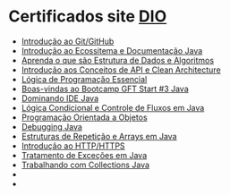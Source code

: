 # Certificados site [DIO](https://dio.me/sign-up?ref=WDCKE2I7AM)

- [Introdução ao Git/GitHub](https://certificates.digitalinnovation.one/EFEAF049)
- [Introdução ao Ecossitema e Documentação Java](https://certificates.digitalinnovation.one/15F7E983)
- [Aprenda o que são Estrutura de Dados e Algoritmos](https://certificates.digitalinnovation.one/B7F9950C)
- [Introdução aos Conceitos de API e Clean Architecture](https://certificates.digitalinnovation.one/AB560B63)
- [Lógica de Programação Essencial](https://certificates.digitalinnovation.one/08926F3A)
- [Boas-vindas ao Bootcamp GFT Start #3 Java](https://certificates.digitalinnovation.one/3E324395)
- [Dominando IDE Java ](https://www.dio.me/certificate/3B1E9DEF)
- [Lógica Condicional e Controle de Fluxos em Java](https://certificates.digitalinnovation.one/F26ACC6B)
- [Programação Orientada a Objetos](https://certificates.digitalinnovation.one/14793088)
- [Debugging Java](https://certificates.digitalinnovation.one/DC79AA53)
- [Estruturas de Repetição e Arrays em Java]( https://certificates.digitalinnovation.one/9DAB9AB7)
- [Introdução ao HTTP/HTTPS ](https://certificates.digitalinnovation.one/F9EAC167)
- [Tratamento de Exceções em Java](https://certificates.digitalinnovation.one/33899799)
- [Trabalhando com Collections Java](https://certificates.digitalinnovation.one/35BF9B98)
- []( )
- []( )



